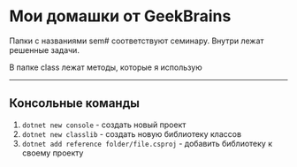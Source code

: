 # Мои домашки от GeekBrains

Папки с названиями sem# соответствуют семинару. Внутри лежат решенные задачи.

В папке class лежат методы, которые я использую

_____
## Консольные команды
1. ```dotnet new console``` - создать новый проект
2. ```dotnet new classlib``` - создать новую библиотеку классов
3. ```dotnet add reference folder/file.csproj``` - добавить библиотеку к своему проекту